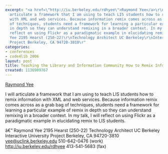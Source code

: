 ```yaml
---
excerpt: "<a href=\"http://iu.berkeley.edu/rdhyee\">Raymond Yee</a>\r\n\r\nI will
  articulate a framework that I am using to teach LIS students how to remix information
  with XML and web services. Because information remix comes across as a grab bag
  of techniques, students need a framework for learning a particular example of remix
  in depth so they can understand remixing in a broader context. In my talk, I will
  reflect on using Flickr as a paradigmatic example in elucidating remix to LIS students.\r\n\r\nâ€”\r\nRaymond
  Yee 2195 Hearst (250-22)\r\nTechnology Architect UC Berkeley\r\nInteractive University
  Project Berkeley, CA 94720-3810\r"
categories:
- conferences
- code4lib 2006
layout: post
title: Teaching the Library and Information Community How to Remix Information
created: 1136909767
---
```

<a href="http://iu.berkeley.edu/rdhyee">Raymond Yee</a>

I will articulate a framework that I am using to teach LIS students how to remix information with XML and web services. Because information remix comes across as a grab bag of techniques, students need a framework for learning a particular example of remix in depth so they can understand remixing in a broader context. In my talk, I will reflect on using Flickr as a paradigmatic example in elucidating remix to LIS students.

â€”
Raymond Yee 2195 Hearst (250-22)
Technology Architect UC Berkeley
Interactive University Project Berkeley, CA 94720-3810
yee@uclink.berkeley.edu 510-642-0476 (work)
http://iu.berkeley.edu/rdhyee 413-541-5683 (fax)
